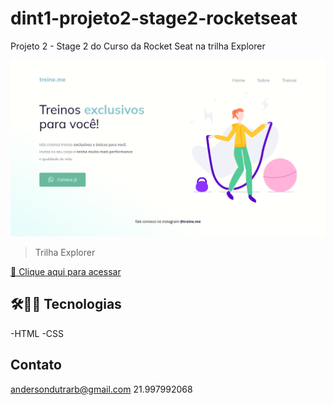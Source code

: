 # dint1-projeto2-stage2-rocketseat
Projeto 2 - Stage 2 do Curso da Rocket Seat na trilha Explorer 


![preview](./github/preview.png)

> Trilha Explorer


[🔗 Clique aqui para acessar](https://dint1.github.io/dint1-projeto2-stage2-rocketseat/)

## 🛠👨‍💻 Tecnologias

-HTML
-CSS


## Contato

andersondutrarb@gmail.com
21.997992068
